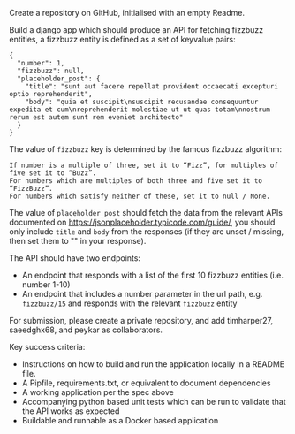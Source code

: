 Create a repository on GitHub, initialised with an empty Readme.

Build a django app which should produce an API for fetching fizzbuzz entities, a fizzbuzz entity is defined as a set of keyvalue pairs:
```
{
  "number": 1,
  "fizzbuzz": null,
  "placeholder_post": {
    "title": "sunt aut facere repellat provident occaecati excepturi optio reprehenderit",
    "body": "quia et suscipit\nsuscipit recusandae consequuntur expedita et cum\nreprehenderit molestiae ut ut quas totam\nnostrum rerum est autem sunt rem eveniet architecto"
  }
}
```

The value of `fizzbuzz` key is determined by the famous fizzbuzz algorithm:
```
If number is a multiple of three, set it to “Fizz”, for multiples of five set it to “Buzz”. 
For numbers which are multiples of both three and five set it to “FizzBuzz”.
For numbers which satisfy neither of these, set it to null / None.
```

The value of `placeholder_post` should fetch the data from the relevant APIs documented on https://jsonplaceholder.typicode.com/guide/, you should only include `title` and `body` from the responses (if they are unset / missing, then set them to "" in your response). 

The API should have two endpoints:

* An endpoint that responds with a list of the first 10 fizzbuzz entities (i.e. number 1-10)
* An endpoint that includes a number parameter in the url path, e.g. `fizzbuzz/15` and responds with the relevant `fizzbuzz` entity

For submission, please create a private repository, and add timharper27, saeedghx68, and peykar as collaborators.

Key success criteria:
* Instructions on how to build and run the application locally in a README file.
* A Pipfile, requirements.txt, or equivalent to document dependencies
* A working application per the spec above
* Accompanying python based unit tests which can be run to validate that the API works as expected 
* Buildable and runnable as a Docker based application
